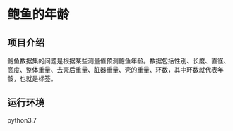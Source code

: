 # 鲍鱼的年龄
## 项目介绍
鲍鱼数据集的问题是根据某些测量值预测鲍鱼年龄。数据包括性别、长度、直径、高度、整体重量、去壳后重量、脏器重量、壳的重量、环数，其中环数就代表年龄，也就是标签。
## 运行环境
python3.7
